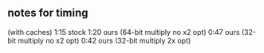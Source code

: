 ## notes for timing

(with caches)
1:15 stock
1:20 ours (64-bit multiply no x2 opt)
0:47 ours (32-bit multiply no x2 opt)
0:42 ours (32-bit multiply 2x opt)
